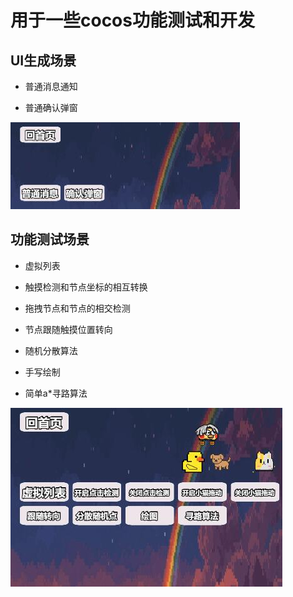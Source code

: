 # 用于一些cocos功能测试和开发

## UI生成场景
- 普通消息通知

- 普通确认弹窗

![image](img/uiScene.jpg)

## 功能测试场景
- 虚拟列表

- 触摸检测和节点坐标的相互转换

- 拖拽节点和节点的相交检测

- 节点跟随触摸位置转向

- 随机分散算法

- 手写绘制

- 简单a*寻路算法

![image](img/funScene.jpg)

  
